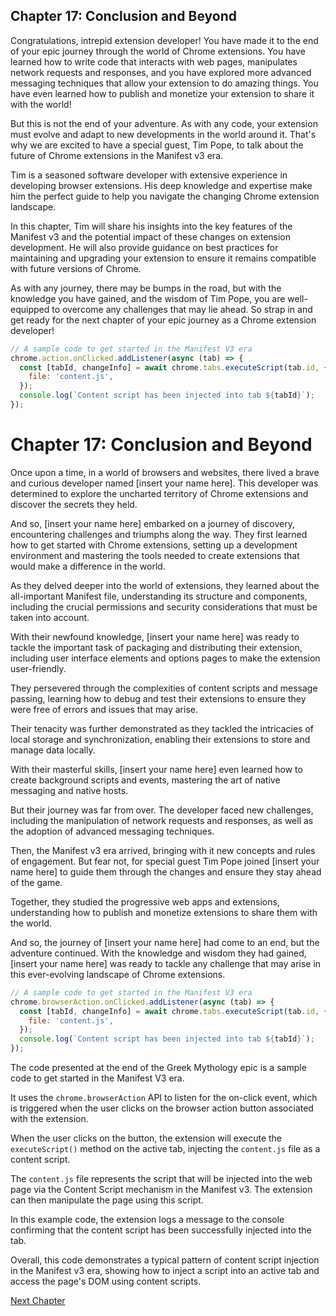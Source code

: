 ## Chapter 17: Conclusion and Beyond

Congratulations, intrepid extension developer! You have made it to the end of your epic journey through the world of Chrome extensions. You have learned how to write code that interacts with web pages, manipulates network requests and responses, and you have explored more advanced messaging techniques that allow your extension to do amazing things. You have even learned how to publish and monetize your extension to share it with the world!

But this is not the end of your adventure. As with any code, your extension must evolve and adapt to new developments in the world around it. That's why we are excited to have a special guest, Tim Pope, to talk about the future of Chrome extensions in the Manifest v3 era.

Tim is a seasoned software developer with extensive experience in developing browser extensions. His deep knowledge and expertise make him the perfect guide to help you navigate the changing Chrome extension landscape.

In this chapter, Tim will share his insights into the key features of the Manifest v3 and the potential impact of these changes on extension development. He will also provide guidance on best practices for maintaining and upgrading your extension to ensure it remains compatible with future versions of Chrome.

As with any journey, there may be bumps in the road, but with the knowledge you have gained, and the wisdom of Tim Pope, you are well-equipped to overcome any challenges that may lie ahead. So strap in and get ready for the next chapter of your epic journey as a Chrome extension developer! 

```javascript
// A sample code to get started in the Manifest V3 era
chrome.action.onClicked.addListener(async (tab) => {
  const [tabId, changeInfo] = await chrome.tabs.executeScript(tab.id, {
    file: 'content.js',
  });
  console.log(`Content script has been injected into tab ${tabId}`);
});
```
# Chapter 17: Conclusion and Beyond

Once upon a time, in a world of browsers and websites, there lived a brave and curious developer named [insert your name here]. This developer was determined to explore the uncharted territory of Chrome extensions and discover the secrets they held.

And so, [insert your name here] embarked on a journey of discovery, encountering challenges and triumphs along the way. They first learned how to get started with Chrome extensions, setting up a development environment and mastering the tools needed to create extensions that would make a difference in the world.

As they delved deeper into the world of extensions, they learned about the all-important Manifest file, understanding its structure and components, including the crucial permissions and security considerations that must be taken into account.

With their newfound knowledge, [insert your name here] was ready to tackle the important task of packaging and distributing their extension, including user interface elements and options pages to make the extension user-friendly.

They persevered through the complexities of content scripts and message passing, learning how to debug and test their extensions to ensure they were free of errors and issues that may arise.

Their tenacity was further demonstrated as they tackled the intricacies of local storage and synchronization, enabling their extensions to store and manage data locally.

With their masterful skills, [insert your name here] even learned how to create background scripts and events, mastering the art of native messaging and native hosts.

But their journey was far from over. The developer faced new challenges, including the manipulation of network requests and responses, as well as the adoption of advanced messaging techniques.

Then, the Manifest v3 era arrived, bringing with it new concepts and rules of engagement. But fear not, for special guest Tim Pope joined [insert your name here] to guide them through the changes and ensure they stay ahead of the game.

Together, they studied the progressive web apps and extensions, understanding how to publish and monetize extensions to share them with the world.

And so, the journey of [insert your name here] had come to an end, but the adventure continued. With the knowledge and wisdom they had gained, [insert your name here] was ready to tackle any challenge that may arise in this ever-evolving landscape of Chrome extensions.

```javascript
// A sample code to get started in the Manifest V3 era
chrome.browserAction.onClicked.addListener(async (tab) => {
  const [tabId, changeInfo] = await chrome.tabs.executeScript(tab.id, {
    file: 'content.js',
  });
  console.log(`Content script has been injected into tab ${tabId}`);
});
```
The code presented at the end of the Greek Mythology epic is a sample code to get started in the Manifest V3 era.

It uses the `chrome.browserAction` API to listen for the on-click event, which is triggered when the user clicks on the browser action button associated with the extension.

When the user clicks on the button, the extension will execute the `executeScript()` method on the active tab, injecting the `content.js` file as a content script. 

The `content.js` file represents the script that will be injected into the web page via the Content Script mechanism in the Manifest v3. The extension can then manipulate the page using this script.

In this example code, the extension logs a message to the console confirming that the content script has been successfully injected into the tab. 

Overall, this code demonstrates a typical pattern of content script injection in the Manifest v3 era, showing how to inject a script into an active tab and access the page's DOM using content scripts.


[Next Chapter](18_Chapter18.md)